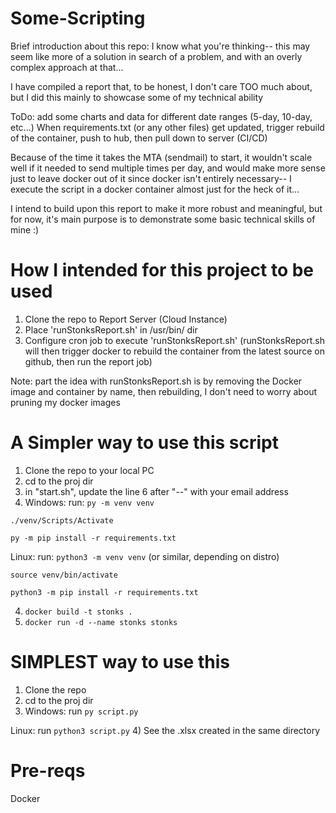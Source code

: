 # Some-Scripting

Brief introduction about this repo: I know what you're thinking-- this may seem like more of a solution in search of a problem, and with an overly complex approach at that... 

I have compiled a report that, to be honest, I don't care TOO much about, but I did this mainly to showcase some of my technical ability

ToDo: add some charts and data for different date ranges (5-day, 10-day, etc...)
When requirements.txt (or any other files) get updated, trigger rebuild of the container, push to hub, then pull down to server (CI/CD)

Because of the time it takes the MTA (sendmail) to start, it wouldn't scale well if it needed to send multiple times per day, and would make more sense just to leave docker out
of it since docker isn't entirely necessary-- I execute the script in
a docker container almost just for the heck of it...

I intend to build upon this report to make it more robust and meaningful, but for now, it's main purpose is to demonstrate some basic technical skills of mine :)


# How I intended for this project to be used
1) Clone the repo to Report Server (Cloud Instance)
2) Place 'runStonksReport.sh' in /usr/bin/ dir
3) Configure cron job to execute 'runStonksReport.sh' (runStonksReport.sh will then trigger docker to rebuild the container from the latest source on github, then run the report job)

Note: part the idea with runStonksReport.sh is by removing the Docker image and container by name, then rebuilding, I don't need to worry about pruning my docker images

# A Simpler way to use this script
1) Clone the repo to your local PC
2) cd to the proj dir
3) in "start.sh", update the line 6 after "--" with your email address
3) Windows: run: `py -m venv venv`

`./venv/Scripts/Activate`

`py -m pip install -r requirements.txt`


Linux: run: `python3 -m venv venv` (or similar, depending on distro)

`source venv/bin/activate`

`python3 -m pip install -r requirements.txt`

4) `docker build -t stonks .`
5) `docker run -d --name stonks stonks`

# SIMPLEST way to use this

1) Clone the repo
2) cd to the proj dir
3) Windows: run `py script.py`

Linux: run `python3 script.py`
4) See the .xlsx created in the same directory
# Pre-reqs
Docker
